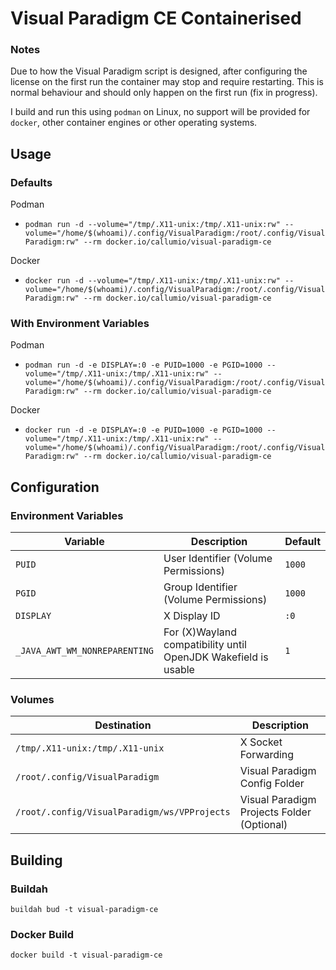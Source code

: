 # Visual Paradigm CE Containerised

### Notes

Due to how the Visual Paradigm script is designed, after configuring the license on the first run the container may stop and require restarting. This is normal behaviour and should only happen on the first run (fix in progress).

I build and run this using `podman` on Linux, no support will be provided for `docker`, other container engines or other operating systems.

## Usage

### Defaults

Podman

- `podman run -d --volume="/tmp/.X11-unix:/tmp/.X11-unix:rw" --volume="/home/$(whoami)/.config/VisualParadigm:/root/.config/VisualParadigm:rw" --rm docker.io/callumio/visual-paradigm-ce`

Docker

- `docker run -d --volume="/tmp/.X11-unix:/tmp/.X11-unix:rw" --volume="/home/$(whoami)/.config/VisualParadigm:/root/.config/VisualParadigm:rw" --rm docker.io/callumio/visual-paradigm-ce`

### With Environment Variables

Podman

- `podman run -d -e DISPLAY=:0 -e PUID=1000 -e PGID=1000 --volume="/tmp/.X11-unix:/tmp/.X11-unix:rw" --volume="/home/$(whoami)/.config/VisualParadigm:/root/.config/VisualParadigm:rw" --rm docker.io/callumio/visual-paradigm-ce`

Docker

- `docker run -d -e DISPLAY=:0 -e PUID=1000 -e PGID=1000 --volume="/tmp/.X11-unix:/tmp/.X11-unix:rw" --volume="/home/$(whoami)/.config/VisualParadigm:/root/.config/VisualParadigm:rw" --rm docker.io/callumio/visual-paradigm-ce`

## Configuration

### Environment Variables

|         Variable                |           Description                                          |   Default                       |
|---------------------------------|----------------------------------------------------------------|---------------------------------|
| `PUID`                          | User Identifier (Volume Permissions)                           | `1000`                          |
| `PGID`                          | Group Identifier (Volume Permissions)                          | `1000`                          |
| `DISPLAY`                       | X Display ID                                                   | `:0`                            |
| `_JAVA_AWT_WM_NONREPARENTING`   | For (X)Wayland compatibility until OpenJDK Wakefield is usable | `1`                             |         

### Volumes

|         Destination                          |           Description                             |
|----------------------------------------------|---------------------------------------------------|
| `/tmp/.X11-unix:/tmp/.X11-unix`              | X Socket Forwarding                               |
| `/root/.config/VisualParadigm`               | Visual Paradigm Config Folder                     |
| `/root/.config/VisualParadigm/ws/VPProjects` | Visual Paradigm Projects Folder (Optional)        |

## Building

### Buildah

`buildah bud -t visual-paradigm-ce`

### Docker Build

`docker build -t visual-paradigm-ce`
